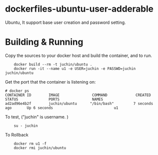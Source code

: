 # dockerfiles-ubuntu-user-adderable
Ubuntu, It support base user creation and password setting.

# Building & Running

Copy the sources to your docker host and build the container, and to run.
```
	docker build --rm -t juchin/ubuntu .
	docker run -it --name u1 -e USER=juchin -e PASSWD=juchin juchin/ubuntu
```
Get the port that the container is listening on:

```
# docker ps
CONTAINER ID        IMAGE               COMMAND             CREATED             STATUS              PORTS               NAMES
ad2ad96e4b2f        juchin/ubuntu      "/bin/bash"         7 seconds ago       Up 6 seconds                            u1
```

To test, ("juchin" is username. )
```
	su - juchin
```
To Rollback
```
    docker rm u1 -f
    docker rmi juchin/ubuntu
```

